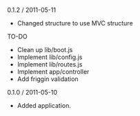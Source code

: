 0.1.2 / 2011-05-11

  * Changed structure to use MVC structure

TO-DO

  * Clean up lib/boot.js
  * Implement lib/config.js
  * Implement lib/routes.js
  * Implement app/controller
  * Add friggin validation

0.1.0 / 2011-05-10

  * Added application. 

